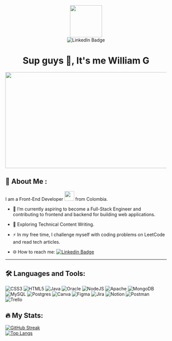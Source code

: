 <div id="header" align="center">
  <img src="https://media.giphy.com/media/M9gbBd9nbDrOTu1Mqx/giphy.gif" width="100"/> <br/>
  <img src="https://img.shields.io/badge/LinkedIn-blue?style=for-the-badge&logo=linkedin&logoColor=white" alt="LinkedIn Badge"/> <br/>
  <img src="https://komarev.com/ghpvc/?username=VinuSion&style=flat-square&color=blue" alt=""/>
  <h1>Sup guys 👋, It's me William G</h1>
</div>

<div align="center">
  <img src="https://media.giphy.com/media/dWesBcTLavkZuG35MI/giphy.gif" width="600" height="300"/>
</div>

## 🤵 About Me :
I am a Front-End Developer <img src="https://media.giphy.com/media/WUlplcMpOCEmTGBtBW/giphy.gif" width="30"> from Colombia.

- 🔭 I’m currently aspiring to become a Full-Stack Engineer and contributing to frontend and backend for building web applications.

- 🌱 Exploring Technical Content Writing.

- ⚡ In my free time, I challenge myself with coding problems on LeetCode and read tech articles.

- 🌐 How to reach me: [![Linkedin Badge](https://img.shields.io/badge/-kakbar-blue?style=flat&logo=Linkedin&logoColor=white)]( )

---

## 🛠️ Languages and Tools:
![CSS3](https://img.shields.io/badge/css3-%231572B6.svg?style=for-the-badge&logo=css3&logoColor=white) ![HTML5](https://img.shields.io/badge/html5-%23E34F26.svg?style=for-the-badge&logo=html5&logoColor=white) ![Java](https://img.shields.io/badge/java-%23ED8B00.svg?style=for-the-badge&logo=java&logoColor=white) ![Oracle](https://img.shields.io/badge/Oracle-F80000?style=for-the-badge&logo=oracle&logoColor=white) ![NodeJS](https://img.shields.io/badge/node.js-6DA55F?style=for-the-badge&logo=node.js&logoColor=white) ![Apache](https://img.shields.io/badge/apache-%23D42029.svg?style=for-the-badge&logo=apache&logoColor=white) ![MongoDB](https://img.shields.io/badge/MongoDB-%234ea94b.svg?style=for-the-badge&logo=mongodb&logoColor=white) ![MySQL](https://img.shields.io/badge/mysql-%2300f.svg?style=for-the-badge&logo=mysql&logoColor=white) ![Postgres](https://img.shields.io/badge/postgres-%23316192.svg?style=for-the-badge&logo=postgresql&logoColor=white) ![Canva](https://img.shields.io/badge/Canva-%2300C4CC.svg?style=for-the-badge&logo=Canva&logoColor=white) ![Figma](https://img.shields.io/badge/figma-%23F24E1E.svg?style=for-the-badge&logo=figma&logoColor=white) ![Jira](https://img.shields.io/badge/jira-%230A0FFF.svg?style=for-the-badge&logo=jira&logoColor=white) ![Notion](https://img.shields.io/badge/Notion-%23000000.svg?style=for-the-badge&logo=notion&logoColor=white) ![Postman](https://img.shields.io/badge/Postman-FF6C37?style=for-the-badge&logo=postman&logoColor=white) ![Trello](https://img.shields.io/badge/Trello-%23026AA7.svg?style=for-the-badge&logo=Trello&logoColor=white)

## 🔥 My Stats:
[![GitHub Streak](http://github-readme-streak-stats.herokuapp.com?user=VinuSion&theme=dark&background=000000)](https://git.io/streak-stats)<br/>
[![Top Langs](https://github-readme-stats.vercel.app/api/top-langs/?username=VinuSion&layout=compact&theme=vision-friendly-dark)](https://github.com/anuraghazra/github-readme-stats)


